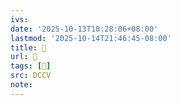 ```yaml
---
ivs:
date: '2025-10-13T10:28:06+08:00'
lastmod: '2025-10-14T21:46:45-08:00'
title: 􄳫
url: 􄳫
tags: [𦸡]
src: DCCV
note:
---
```

